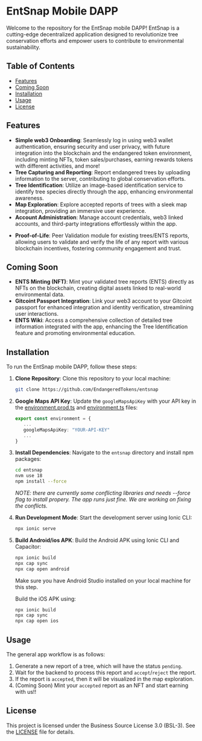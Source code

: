 # EntSnap Mobile DAPP

Welcome to the repository for the EntSnap mobile DAPP! EntSnap is a cutting-edge decentralized application designed to revolutionize tree conservation efforts and empower users to contribute to environmental sustainability.

## Table of Contents

- [Features](#features)
- [Coming Soon](#coming-soon)
- [Installation](#installation)
- [Usage](#usage)
- [License](#license)

## Features

- **Simple web3 Onboarding**: Seamlessly log in using web3 wallet authentication, ensuring security and user privacy, with future integration into the blockchain and the endangered token environment, including minting NFTs, token sales/purchases, earning rewards tokens with different activities, and more!
- **Tree Capturing and Reporting**: Report endangered trees by uploading information to the server, contributing to global conservation efforts.
- **Tree Identification**: Utilize an image-based identification service to identify tree species directly through the app, enhancing environmental awareness.
- **Map Exploration**: Explore accepted reports of trees with a sleek map integration, providing an immersive user experience.
- **Account Administration**: Manage account credentials, web3 linked accounts, and third-party integrations effortlessly within the app.
* **Proof-of-Life**: Peer Validation module for existing trees/ENTS reports, allowing users to validate and verify the life of any report with various blockchain incentives, fostering community engagement and trust.

## Coming Soon

* **ENTS Minting (NFT)**: Mint your validated tree reports (ENTS) directly as NFTs on the blockchain, creating digital assets linked to real-world environmental data.
* **Gitcoint Passport Integration**: Link your web3 account to your Gitcoint passport for enhanced integration and identity verification, streamlining user interactions.
* **ENTS Wiki**: Access a comprehensive collection of detailed tree information integrated with the app, enhancing the Tree Identification feature and promoting environmental education.

## Installation

To run the EntSnap mobile DAPP, follow these steps:

1. **Clone Repository**: Clone this repository to your local machine:
   ```bash
   git clone https://github.com/EndangeredTokens/entsnap
   ```

2. **Google Maps API Key**: Update the `googleMapsApiKey` with your API key in the [environment.prod.ts](./entsnap/src/environments/environment.prod.ts) and [environment.ts](./entsnap/src/environments/environment.ts) files:
   ```ts
   export const environment = {
      ...
      googleMapsApiKey: "YOUR-API-KEY"
      ...
   }
   ```

3. **Install Dependencies**: Navigate to the `entsnap` directory and install npm packages:
   ```bash
   cd entsnap
   nvm use 18
   npm install --force
   ```

   *NOTE: there  are currently some conflicting libraries and needs --force flag to install propery. The app runs just fine. We are working on fixing the conflicts.*
4. **Run Development Mode**: Start the development server using Ionic CLI:
   ```bash
   npx ionic serve
   ```

5. **Build Android/ios APK**: Build the Android APK using Ionic CLI and Capacitor:
   ```bash
   npx ionic build
   npx cap sync
   npx cap open android
   ```
   Make sure you have Android Studio installed on your local machine for this step.

   Build the iOS APK using:

   ```bash
   npx ionic build
   npx cap sync
   npx cap open ios
   ```

## Usage 

The general app workflow is as follows:

1. Generate a new report of a tree, which will have the status `pending`.
2. Wait for the backend to process this report and `accept`/`reject` the report.
3. If the report is `accepted`, then it will be visualized in the map exploration.
4. (Coming Soon) Mint your `accepted` report as an NFT and start earning with us!!

## License

This project is licensed under the Business Source License 3.0 (BSL-3). See the [LICENSE](LICENSE) file for details.